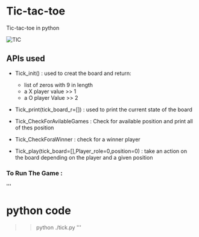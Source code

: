 # Tic-tac-toe
Tic-tac-toe in python 

![TIC](https://scirra.com/images/newstore/products/2063/splash.png)  

## APIs used 
* Tick_init() : used to creat the board and return: 
  * list of zeros with 9 in length 
  * a X player value >> 1 
  * a O player Value >> 2
 
* Tick_print(tick_board_r=[]) : used to print the current state of the board 
* Tick_CheckForAvilableGames  : Check for available position and print all of thes position 
* Tick_CheckForaWinner        : check for a winner player 
* Tick_play(tick_board=[],Player_role=0,position=0) : take an action on the board depending on the player and a given position 

### To Run The Game : 
 '''
 # python code 
 >>python ./tick.py 
 '''
